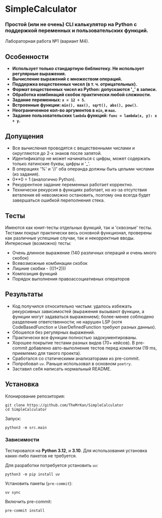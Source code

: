 # SimpleCalculator

### Простой (или не очень) CLI калькулятор на Python с поддержкой переменных и пользовательских функций.

Лабораторная работа №1 (вариант М4).

## Особенности
- **Использует только стандартную библиотеку. Не использует регулярные выражения.**
- **Вычисление выражений с множеством операций.**
- **Поддержка вещественных чисел (в т. ч. отрицательных).**
- **Формат вещественных чисел из Python: допускаются '_' в записи.**
- **Обработка комбинаций скобок практически любой сложности.**
- **Задание переменных: `x = 12 + 5`.**
- **Встроенные функции: `min(), max(), sqrt(), abs(), pow()`.**
- **Неограниченное кол-во аргументов в `min`, и `max`.**
- **Задание пользовательских `lambda` функций: `func = lambda(x, y): x + y`.**

## Допущения
- Все вычисления проводятся с вещественными числами и округляются до 2-х знаков после запятой.
- Идентификатор не может начинаться с цифры, может содержать только латинские буквы, цифры и '_'.
- В операциях '%' и '//' оба операнда должны быть целыми числами (из задания).
- 0**0 = 1 (аналогично Python).
- Рекуррентное задание переменных работает корректно.
- Технически рекурсия в функциях работает, но из-за отсутствия ветвления её невозможно остановить, поэтому она всегда будет завершаться ошибкой переполнения стека.

## Тесты
Имеются как юнит-тесты отдельных функций, так и 'сквозные' тесты.
Тестами покрыт практически весь основной функционал, проверены как различные успешные случаи, так и некорректные вводы.
Интересные (возможно) тесты:
- Очень длинное выражение (140 различных операций и очень много скобок)
- Всевозможные комбинации скобок
- Лишние скобки - (((1+2)))
- Композиция функций
- Порядок выполнения правоассоциативных операторов

## Результаты
- Код получился относительно чистым: удалось избежать рекурсивных зависимостей (выражения вызывают функции, а функции могут задаваться выражением);
  более-менее соблюдено разделение ответственности; не нарушен LSP (хотя CodeBasedFunction и UserDefinedFunction требуют разных данных).
- Обошелся без регулярных выражений.
- Практически все функции полностью задокументированы.
- Хорошее покрытие тестами разных видов (70+ кейсов). В pre-commit добавлено авто-выполнение тестов перед коммитом (19 ms, приемлемо для такого проекта).
- Сработался со статическими анализаторами из pre-commit.
- Попробовал `uv`. Раньше использовал в основном `poetry`.
- Заставил себя написать нормальный README.

## Установка
Клонирование репозитория:
```shell
git clone https://github.com/TheMrKan/SimpleCalculator
cd SimpleCalculator
```
Запуск:
```shell
python3 -m src.main
```
### Зависимости
Тестировался на **Python 3.12**, и **3.10**.
Для использования установка каких-либо пакетов не требуется.

Для разработки потребуется установить `uv`:
```shell
python3 -m pip install uv
```
Установить пакеты (`pre-commit`):
```shell
uv sync
```
Включить pre-commit:
```shell
pre-commit install
```
